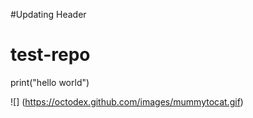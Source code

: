 #Updating Header
# test-repo
print("hello world")

![] (https://octodex.github.com/images/mummytocat.gif)
